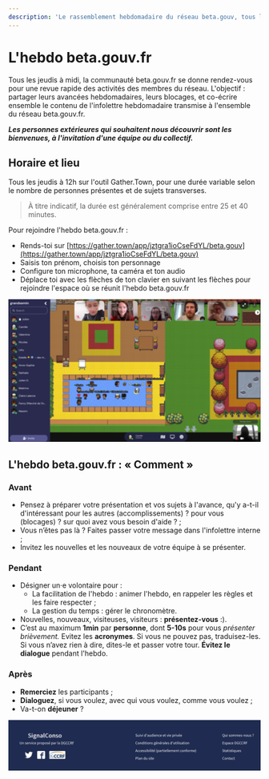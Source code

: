 ```yaml
---
description: 'Le rassemblement hebdomadaire du réseau beta.gouv, tous les jeudis à midi !'
---
```


# L'hebdo beta.gouv.fr

Tous les jeudis à midi, la communauté beta.gouv.fr se donne rendez-vous pour une revue rapide des activités des membres du réseau. L'objectif : partager leurs avancées hebdomadaires, leurs blocages, et co-écrire ensemble le contenu de l'infolettre hebdomadaire transmise à l'ensemble du réseau beta.gouv.fr.

_**Les personnes extérieures qui souhaitent nous découvrir sont les bienvenues, à l'invitation d'une équipe ou du collectif.**_

## Horaire et lieu

Tous les jeudis à 12h sur l'outil Gather.Town, pour une durée variable selon le nombre de personnes présentes et de sujets transverses. 

> À titre indicatif, la durée est généralement comprise entre 25 et 40 minutes.

Pour rejoindre l'hebdo beta.gouv.fr : 

* Rends-toi sur [https://gather.town/app/jztgra1ioCseFdYL/beta.gouv](https://gather.town/app/jztgra1ioCseFdYL/beta.gouv)
* Saisis ton prénom, choisis ton personnage
* Configure ton microphone, ta caméra et ton audio 
* Déplace toi avec les flèches de ton clavier en suivant les flèches pour rejoindre l'espace où se réunit l'hebdo beta.gouv.fr

![L&apos;hebdo beta.gouv sur Gather.Town](../../../.gitbook/assets/image%20%2814%29%20%281%29%20%281%29.png)

## L'hebdo beta.gouv.fr :  « Comment »

### Avant

* Pensez à préparer votre présentation et vos sujets à l'avance, qu'y a-t-il d'intéressant pour les autres \(accomplissements\) ? pour vous \(blocages\) ? sur quoi avez vous besoin d'aide ? ;
* Vous n’êtes pas là ? Faites passer votre message dans l'infolettre interne ;
* Invitez les nouvelles et les nouveaux de votre équipe à se présenter.

### Pendant

* Désigner un·e volontaire pour : 
  * La facilitation de l'hebdo :  animer l'hebdo, en rappeler les règles et les faire respecter ;
  * La gestion du temps : gérer le chronomètre.
* Nouvelles, nouveaux, visiteuses, visiteurs : **présentez-vous** :\).
* C’est au maximum **1min** par **personne**, dont **5-10s** pour vous _présenter brièvement._ Evitez les **acronymes**. Si vous ne pouvez pas, traduisez-les. Si vous n’avez rien à dire, dites-le et passer votre tour. **Évitez le dialogue** pendant l'hebdo.

### Après

* **Remerciez** les participants ;
* **Dialoguez**, si vous voulez, avec qui vous voulez, comme vous voulez ;
* Va-t-on **déjeuner** ?



![Avant mars 2020, nous organisions chaque semaine un Stand-up dans nos locaux](../../../.gitbook/assets/image%20%2814%29.png)

